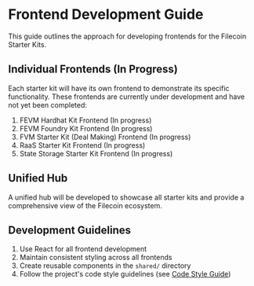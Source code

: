 # Frontend Development Guide

This guide outlines the approach for developing frontends for the Filecoin Starter Kits.

## Individual Frontends (In Progress)

Each starter kit will have its own frontend to demonstrate its specific functionality. These frontends are currently under development and have not yet been completed:

1. FEVM Hardhat Kit Frontend (In progress)
2. FEVM Foundry Kit Frontend (In progress)
3. FVM Starter Kit (Deal Making) Frontend (In progress)
4. RaaS Starter Kit Frontend (In progress)
5. State Storage Starter Kit Frontend (In progress)

## Unified Hub

A unified hub will be developed to showcase all starter kits and provide a comprehensive view of the Filecoin ecosystem.

## Development Guidelines

1. Use React for all frontend development
2. Maintain consistent styling across all frontends
3. Create reusable components in the `shared/` directory
4. Follow the project's code style guidelines (see [Code Style Guide](https://github.com/filecoin-project/community/blob/master/CODE_STYLE_GUIDE.md))
